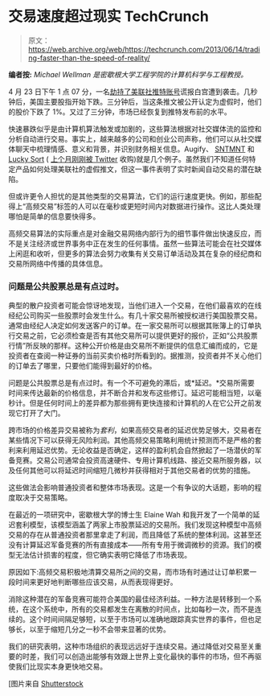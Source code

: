 # 交易速度超过现实 TechCrunch

> 原文：<https://web.archive.org/web/https://techcrunch.com/2013/06/14/trading-faster-than-the-speed-of-reality/>

**编者按:** *Michael Wellman 是密歇根大学工程学院的计算机科学与工程教授。*

4 月 23 日下午 1 点 07 分，一名[劫持了美联社推特账号](https://web.archive.org/web/20230115070021/https://techcrunch.com/2013/04/23/ap-twitter-hack-preceded-by-a-phishing-attempt-news-org-says/)谎报白宫遭到袭击。几秒钟后，美国主要股指开始下跌。三分钟后，当这条推文被公开认定为虚假时，他们的股价下跌了 1%。又过了三分钟，市场已经恢复到推特发布前的水平。

快速暴跌似乎是由计算机算法触发或加剧的，这些算法根据对社交媒体流的监控和分析自动进行交易。事实上，越来越多的公司和创业公司声称，他们可以从社交媒体聊天中梳理情感、意义和背景，并识别财务相关信息。Augify、 [SNTMNT](https://web.archive.org/web/20230115070021/http://www.crunchbase.com/company/sntmnt) 和 [Lucky Sort](https://web.archive.org/web/20230115070021/http://www.crunchbase.com/company/lucky-sort) ( [上个月刚刚被 Twitter](https://web.archive.org/web/20230115070021/https://techcrunch.com/2013/05/13/twitter-acquires-big-data-visualization-startup-lucky-sort-service-to-shutter-in-months-ahead/) 收购)就是几个例子。虽然我们不知道任何特定产品如何处理美联社的虚假推文，但这一事件表明了实时新闻自动交易的潜在缺陷。

但或许更令人担忧的是其他类型的交易算法，它们的运行速度更快。例如，那些配得上“高频交易”标签的人可以在毫秒或更短时间内对数据进行操作。这比人类处理哪怕是简单的信息要快得多。

高频交易算法的实际重点是对金融交易网络内部行为的细节事件做出快速反应，而不是关注经济或世界事务中正在发生的任何事情。虽然一些算法可能会在社交媒体上闲逛和收听，但更多的算法会努力收集有关交易订单活动及其在复杂的经纪商和交易所网络中传播的具体信息。

### 问题是公共股票总是有点过时。

典型的散户投资者可能会惊讶地发现，当他们进入一个交易，在他们最喜欢的在线经纪公司购买一些股票时会发生什么。有几十家交易所被授权进行美国股票交易。通常由经纪人决定如何发送客户的订单。在一家交易所可以根据其账簿上的订单执行交易之前，它必须检查是否有其他交易所可以提供更好的报价，正如“公共股票行情”所反映的那样。这种公开价格是由交易所不断提供的信息汇编而成的，它是投资者在查阅一种证券的当前买卖价格时所看到的。据推测，投资者并不关心他们的订单去了哪里，只要他们能得到最好的价格。

问题是公共股票总是有点过时。有一个不可避免的滞后，或*延迟。*交易所需要时间来传达最新的价格信息，并不断合并和发布这些修订。延迟可能相当短，以毫秒计。但是任何时间上的差异都为那些拥有更快连接和计算机的人在它公开之前发现它打开了大门。

跨市场的价格差异交易被称为*套利*，如果高频交易者的延迟优势足够大，交易者在某些情况下可以获得无风险利润。其他高频交易策略利用统计预测而不是严格的套利来利用延迟优势。无论收益是否确定，这样的盈利机会自然掀起了一场潜伏的军备竞赛。交易公司通常会投资高速硬件、专用计算机线路、接近交易所服务器，以及任何其他可以将延迟时间缩短几微秒并获得相对于其他交易者的优势的措施。

这些做法会影响普通投资者和整体市场表现。这是一个有争议的大话题，影响的程度取决于交易策略。

在最近的一项研究中，密歇根大学的博士生 Elaine Wah 和我开发了一个简单的延迟套利模型，该模型涵盖了两家上市股票延迟的交易所。我们发现这种模型中高频交易的存在从普通投资者那里拿走了利润，而且降低了系统的整体利润。这甚至还没有计算延迟军备竞赛的所有直接成本——所有专用于微调微秒的资源。我们的模型无法估计损害的程度，但它确实表明它降低了市场表现。

原因如下:高频交易积极地清算交易所之间的交易，而市场有时通过让订单积累一段时间来更好地判断哪些应该交易，从而表现得更好。

消除这种潜在的军备竞赛可能符合美国的最佳经济利益。一种方法是转移到一个系统，在这个系统中，所有的交易都发生在离散的时间点，比如每秒一次，而不是连续的。这个时间间隔足够短，以至于市场可以准确地跟踪真实世界的事件，但也足够长，以至于缩短几分之一秒不会带来显著的优势。

我们的研究表明，这种市场组织的表现远远好于连续交易。通过降低对交易至关重要的时差，我们可以创造出能够有效跟上世界上变化最快的事件的市场，但不再驱使我们比现实本身更快地交易。

[图片来自 [Shutterstock](https://web.archive.org/web/20230115070021/http://www.shutterstock.com/pic-90483199/stock-photo-a-stock-exchange-board-and-clocks-showing-times-in-different-cities-stock-exchange-clocks.html?src=csl_recent_image-4)